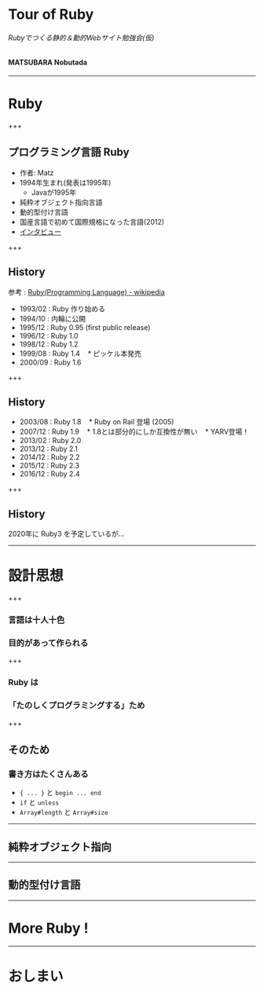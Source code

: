 # Tour of Ruby

###### Rubyでつくる静的＆動的Webサイト勉強会(仮)

#### MATSUBARA Nobutada

---

# Ruby

+++

## プログラミング言語 Ruby

* 作者: Matz
* 1994年生まれ(発表は1995年)
    * Javaが1995年
* 純粋オブジェクト指向言語
* 動的型付け言語
* 国産言語で初めて国際規格になった言語(2012)
* [インタビュー](http://web-engineer.buyuden.net/interview/matz/)

+++

## History

参考 : [Ruby(Programming Language) - wikipedia](https://en.wikipedia.org/wiki/Ruby_(programming_language))

* 1993/02 : Ruby 作り始める
* 1994/10 : 内輪に公開
* 1995/12 : Ruby 0.95 (first public release)
* 1996/12 : Ruby 1.0
* 1998/12 : Ruby 1.2
* 1999/08 : Ruby 1.4
    * ピッケル本発売
* 2000/09 : Ruby 1.6

+++

## History

* 2003/08 : Ruby 1.8
    * Ruby on Rail 登場 (2005)
* 2007/12 : Ruby 1.9
    * 1.8とは部分的にしか互換性が無い
    * YARV登場！
* 2013/02 : Ruby 2.0
* 2013/12 : Ruby 2.1
* 2014/12 : Ruby 2.2
* 2015/12 : Ruby 2.3
* 2016/12 : Ruby 2.4

+++

## History

2020年に Ruby3 を予定しているが...

---

# 設計思想

+++

### 言語は十人十色

### 目的があって作られる

+++

### Ruby は
### 「たのしくプログラミングする」ため

+++

## そのため
### 書き方はたくさんある

* `{ ... }` と `begin ... end`
* `if` と `unless`
* `Array#length` と `Array#size`

---

## 純粋オブジェクト指向

---

## 動的型付け言語

---

# More Ruby !

---

# おしまい
